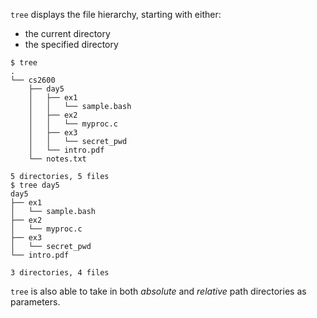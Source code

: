 `tree` displays the file hierarchy, starting with either:
- the current directory
- the specified directory

```
$ tree
.
└── cs2600
    ├── day5
    │   ├── ex1
    │   │   └── sample.bash
    │   ├── ex2
    │   │   └── myproc.c
    │   ├── ex3
    │   │   └── secret_pwd
    │   └── intro.pdf
    └── notes.txt

5 directories, 5 files
$ tree day5
day5
├── ex1
│   └── sample.bash
├── ex2
│   └── myproc.c
├── ex3
│   └── secret_pwd
└── intro.pdf

3 directories, 4 files
```

`tree` is also able to take in both *absolute* and *relative* path directories as parameters.
